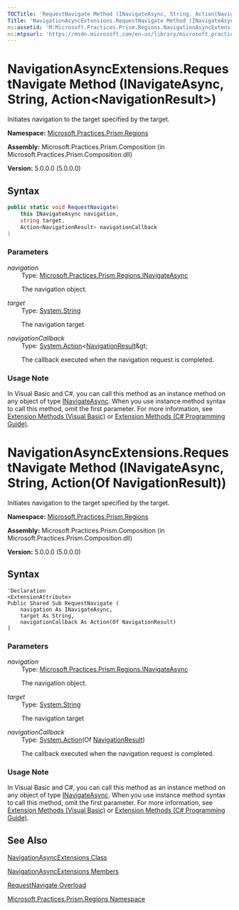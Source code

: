 ```yaml
---
TOCTitle: 'RequestNavigate Method (INavigateAsync, String, Action(NavigationResult))'
Title: 'NavigationAsyncExtensions.RequestNavigate Method (INavigateAsync, String, Action(NavigationResult)) (Microsoft.Practices.Prism.Regions)'
ms:assetid: 'M:Microsoft.Practices.Prism.Regions.NavigationAsyncExtensions.RequestNavigate(Microsoft.Practices.Prism.Regions.INavigateAsync,System.String,System.Action{Microsoft.Practices.Prism.Regions.NavigationResult})'
ms:mtpsurl: 'https://msdn.microsoft.com/en-us/library/microsoft.practices.prism.regions.navigationasyncextensions.requestnavigate(v=pandp.50)'
---
```


# NavigationAsyncExtensions.RequestNavigate Method (INavigateAsync, String, Action&lt;NavigationResult&gt;)

Initiates navigation to the target specified by the target.

**Namespace:** [Microsoft.Practices.Prism.Regions](https://msdn.microsoft.com/en-us/library/microsoft.practices.prism.regions(v=pandp.50))

**Assembly:** Microsoft.Practices.Prism.Composition (in Microsoft.Practices.Prism.Composition.dll)

**Version:** 5.0.0.0 (5.0.0.0)

## Syntax

```C# 
public static void RequestNavigate(
	this INavigateAsync navigation,
	string target,
	Action<NavigationResult> navigationCallback
)
```


### Parameters

*navigation*  
&nbsp;&nbsp;&nbsp;&nbsp;&nbsp;&nbsp;&nbsp;&nbsp;Type: [Microsoft.Practices.Prism.Regions.INavigateAsync](https://msdn.microsoft.com/en-us/library/microsoft.practices.prism.regions.inavigateasync(v=pandp.50))

&nbsp;&nbsp;&nbsp;&nbsp;&nbsp;&nbsp;&nbsp;&nbsp;The navigation object.

*target*  
&nbsp;&nbsp;&nbsp;&nbsp;&nbsp;&nbsp;&nbsp;&nbsp;Type: [System.String](http://msdn.microsoft.com/en-us/library/s1wwdcbf)

&nbsp;&nbsp;&nbsp;&nbsp;&nbsp;&nbsp;&nbsp;&nbsp;The navigation target

*navigationCallback*  
&nbsp;&nbsp;&nbsp;&nbsp;&nbsp;&nbsp;&nbsp;&nbsp;Type: [System.Action](http://msdn.microsoft.com/en-us/library/018hxwa8)&lt;[NavigationResult](https://msdn.microsoft.com/en-us/library/microsoft.practices.prism.regions.navigationresult(v=pandp.50))&gt;

&nbsp;&nbsp;&nbsp;&nbsp;&nbsp;&nbsp;&nbsp;&nbsp;The callback executed when the navigation request is completed.

### Usage Note

In Visual Basic and C\#, you can call this method as an instance method on any object of type [INavigateAsync](https://msdn.microsoft.com/en-us/library/microsoft.practices.prism.regions.inavigateasync(v=pandp.50)). When you use instance method syntax to call this method, omit the first parameter. For more information, see [Extension Methods (Visual Basic)](https://msdn.microsoft.com/en-us/library/bb384936.aspx) or [Extension Methods (C\# Programming Guide)](https://msdn.microsoft.com/en-us/library/bb383977.aspx).

# NavigationAsyncExtensions.RequestNavigate Method (INavigateAsync, String, Action(Of NavigationResult))

Initiates navigation to the target specified by the target.

**Namespace:** [Microsoft.Practices.Prism.Regions](https://msdn.microsoft.com/en-us/library/microsoft.practices.prism.regions(v=pandp.50))

**Assembly:** Microsoft.Practices.Prism.Composition (in Microsoft.Practices.Prism.Composition.dll)

**Version:** 5.0.0.0 (5.0.0.0)

## Syntax

```VB 
'Declaration
<ExtensionAttribute> 
Public Shared Sub RequestNavigate ( 
	navigation As INavigateAsync,
	target As String,
	navigationCallback As Action(Of NavigationResult)
)
```


### Parameters

*navigation*  
&nbsp;&nbsp;&nbsp;&nbsp;&nbsp;&nbsp;&nbsp;&nbsp;Type: [Microsoft.Practices.Prism.Regions.INavigateAsync](https://msdn.microsoft.com/en-us/library/microsoft.practices.prism.regions.inavigateasync(v=pandp.50))

&nbsp;&nbsp;&nbsp;&nbsp;&nbsp;&nbsp;&nbsp;&nbsp;The navigation object.

*target*  
&nbsp;&nbsp;&nbsp;&nbsp;&nbsp;&nbsp;&nbsp;&nbsp;Type: [System.String](http://msdn.microsoft.com/en-us/library/s1wwdcbf)

&nbsp;&nbsp;&nbsp;&nbsp;&nbsp;&nbsp;&nbsp;&nbsp;The navigation target

*navigationCallback*  
&nbsp;&nbsp;&nbsp;&nbsp;&nbsp;&nbsp;&nbsp;&nbsp;Type: [System.Action](http://msdn.microsoft.com/en-us/library/018hxwa8)(Of [NavigationResult](https://msdn.microsoft.com/en-us/library/microsoft.practices.prism.regions.navigationresult(v=pandp.50)))

&nbsp;&nbsp;&nbsp;&nbsp;&nbsp;&nbsp;&nbsp;&nbsp;The callback executed when the navigation request is completed.

### Usage Note

In Visual Basic and C\#, you can call this method as an instance method on any object of type [INavigateAsync](https://msdn.microsoft.com/en-us/library/microsoft.practices.prism.regions.inavigateasync(v=pandp.50)). When you use instance method syntax to call this method, omit the first parameter. For more information, see [Extension Methods (Visual Basic)](https://msdn.microsoft.com/en-us/library/bb384936.aspx) or [Extension Methods (C\# Programming Guide)](https://msdn.microsoft.com/en-us/library/bb383977.aspx).

## See Also

[NavigationAsyncExtensions Class](https://msdn.microsoft.com/en-us/library/microsoft.practices.prism.regions.navigationasyncextensions(v=pandp.50))

[NavigationAsyncExtensions Members](https://msdn.microsoft.com/en-us/library/microsoft.practices.prism.regions.navigationasyncextensions_members(v=pandp.50))

[RequestNavigate Overload](https://msdn.microsoft.com/en-us/library/microsoft.practices.prism.regions.navigationasyncextensions.requestnavigate(v=pandp.50))

[Microsoft.Practices.Prism.Regions Namespace](https://msdn.microsoft.com/en-us/library/microsoft.practices.prism.regions(v=pandp.50))
